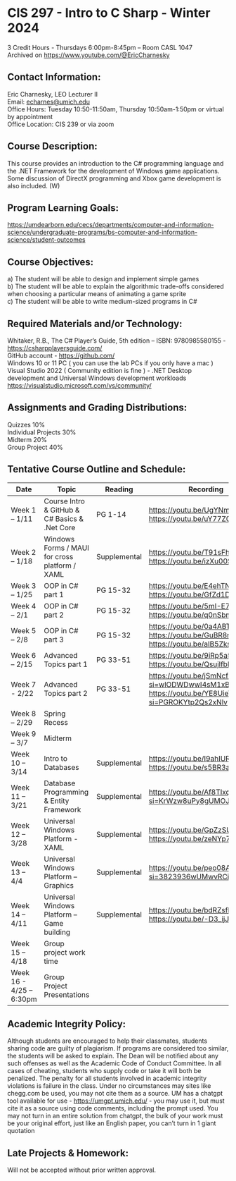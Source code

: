 # CIS 297 - Intro to C Sharp - Winter 2024
3 Credit Hours - Thursdays 6:00pm-8:45pm – Room CASL 1047  
Archived on https://www.youtube.com/@EricCharnesky

## Contact Information:
Eric Charnesky, LEO Lecturer II  
Email: echarnes@umich.edu  
Office Hours: Tuesday 10:50-11:50am, Thursday 10:50am-1:50pm or virtual by appointment  
Office Location: CIS 239 or via zoom

## Course Description: 
This course provides an introduction to the C# programming language and the .NET Framework for the development of Windows game applications. Some discussion of 
DirectX programming and Xbox game development is also included. (W)

## Program Learning Goals: 
https://umdearborn.edu/cecs/departments/computer-and-information-science/undergraduate-programs/bs-computer-and-information-science/student-outcomes  

## Course Objectives: 
a) The student will be able to design and implement simple games  
b) The student will be able to explain the algorithmic trade-offs considered when choosing a particular means of animating a game sprite  
c) The student will be able to write medium-sized programs in C#
 
## Required Materials and/or Technology: 
Whitaker, R.B., The C# Player’s Guide, 5th edition – ISBN: 9780985580155 - https://csharpplayersguide.com/  
GitHub account - https://github.com/  
Windows 10 or 11 PC ( you can use the lab PCs if you only have a mac )  
Visual Studio 2022 ( Community edition is fine ) - .NET Desktop development and Universal Windows development workloads https://visualstudio.microsoft.com/vs/community/ 

## Assignments and Grading Distributions: 
Quizzes 10%  
Individual Projects 30%  
Midterm 20%  
Group Project 40%

## Tentative Course Outline and Schedule: 
Date | Topic | Reading | Recording
---|---|---|---
Week 1 – 1/11 | Course Intro & GitHub & C# Basics & .Net Core | PG 1-14 | https://youtu.be/UgYNmjyP67U https://youtu.be/uY77Z0ucbi0
Week 2 – 1/18 | Windows Forms / MAUI for cross platform / XAML | Supplemental | https://youtu.be/T91sFhcgnPc https://youtu.be/izXu00SRcwE
Week 3 – 1/25 | OOP in C# part 1 | PG 15-32 | https://youtu.be/E4ehTNMSU4o https://youtu.be/GfZd1D6rpVg
Week 4 – 2/1 | OOP in C# part 2 | PG 15-32 |  https://youtu.be/5mI-E7_jE64 https://youtu.be/q0nSbm4yPaA
Week 5 – 2/8 | OOP in C# part 3 | PG 15-32 | https://youtu.be/0a4ABTIjPd4 https://youtu.be/GuBR8ndqtos https://youtu.be/aIB5Zks-yfU 
Week 6 – 2/15 | Advanced Topics part 1 | PG 33-51 | https://youtu.be/9iRp5a5ATl8 https://youtu.be/QsujlfbHwfU 
Week 7 - 2/22 | Advanced Topics part 2 | PG 33-51 | https://youtu.be/jSmNcf6YTa4?si=wlODWDwwI4sM1xBk&t=5221 https://youtu.be/YE8UieTkDjg?si=PGROKYtp2Qs2xNlv
Week 8 – 2/29 | Spring Recess
Week 9 – 3/7 | Midterm
Week 10 – 3/14 | Intro to Databases | Supplemental | https://youtu.be/I9ahIURrAuo https://youtu.be/s5BR3aGfJ6g
Week 11 – 3/21 | Database Programming & Entity Framework | Supplemental | https://youtu.be/Af8TIxqWEcI?si=KrWzw8uPy8gUMOJa&t=440
Week 12 – 3/28 | Universal Windows Platform - XAML | Supplemental | https://youtu.be/GpZzSUIY1ZM https://youtu.be/zeNYp7PhnHY
Week 13 – 4/4 | Universal Windows Platform – Graphics | Supplemental | https://youtu.be/peo08A2NKoo?si=3823936wUMwvRCiF&t=1103
Week 14 – 4/11 | Universal Windows Platform – Game building | Supplemental | https://youtu.be/bdRZsfRCTI8 https://youtu.be/-D3_ijJLdKM
Week 15 – 4/18 | Group project work time |
Week 16 - 4/25 – 6:30pm | Group Project Presentations |
 
## Academic Integrity Policy:
Although students are encouraged to help their classmates, students sharing code are guilty of plagiarism. If programs are considered too similar, the students will be asked to explain. The Dean will be notified about any such offenses as well as the Academic Code of Conduct Committee. In all cases of cheating, students who supply code or take it will both be penalized. The penalty for all students involved in academic integrity violations is failure in the class. Under no circumstances may sites like chegg.com be used, you may not cite them as a source. UM has a chatgpt tool available for use - https://umgpt.umich.edu/ - you may use it, but must cite it as a source using code comments, including the prompt used. You may not turn in an entire solution from chatgpt, the bulk of your work must be your original effort, just like an English paper, you can’t turn in 1 giant quotation

## Late Projects & Homework: 
Will not be accepted without prior written approval.
